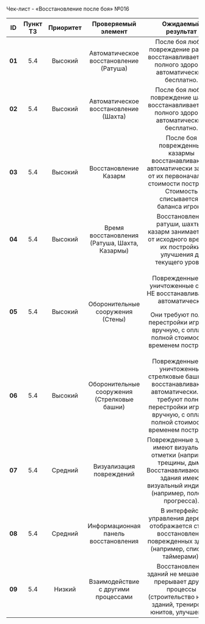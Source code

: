 ﻿Чек-лист - «Восстановление после боя» №016

|**ID**|**Пункт ТЗ**|**Приоритет**|**Проверяемый элемент**|**Ожидаемый результат**|**Статус**|**Примечания**|
| :-: | :-: | :-: | :-: | :-: | :-: | :-: |
|**01**|5\.4|Высокий|Автоматическое восстановление (Ратуша)|После боя любое повреждение ратуши восстанавливается до полного здоровья автоматически и бесплатно.|||
|**02**|5\.4|Высокий|Автоматическое восстановление (Шахта)|После боя любое повреждение шахты восстанавливается до полного здоровья автоматически и бесплатно.|||
|**03**|5\.4|Высокий|Восстановление Казарм|После боя поврежденные казармы восстанавливаются автоматически за 50% от их первоначальной стоимости постройки. Стоимость списывается с баланса игрока.||Проверить списания 50% стоимости.|
|**04**|5\.4|Высокий|Время восстановления (Ратуша, Шахта, Казармы)|Восстановление ратуши, шахты и казарм занимает 50% от исходного времени их постройки/улучшения до текущего уровня.|||
|**05**|5\.4|Высокий|Оборонительные сооружения (Стены)|<p>Поврежденные или уничтоженные стены НЕ восстанавливаются автоматически. </p><p>Они требуют полной перестройки игроком вручную, с оплатой полной стоимости и временем постройки.</p>|||
|**06**|5\.4|Высокий|Оборонительные сооружения (Стрелковые башни)|Поврежденные или уничтоженные стрелковые башни НЕ восстанавливаются автоматически. Они требуют полной перестройки игроком вручную, с оплатой полной стоимости и временем постройки.|||
|**07**|5\.4|Средний|Визуализация повреждений|Поврежденные здания имеют визуальные отметки (например, трещины, дым). Восстанавливающиеся здания имеют визуальный индикатор (например, полоску прогресса).|||
|**08**|5\.4|Средний|Информационная панель восстановления|В интерфейсе управления деревней отображается статус восстановления поврежденных зданий (например, список с таймерами).|||
|**09**|5\.4|Низкий|Взаимодействие с другими процессами|Восстановление зданий не мешает и не прерывает другие процессы (строительство новых зданий, тренировка юнитов, улучшения).|||

